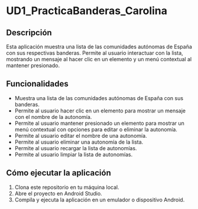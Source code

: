 # UD1_PracticaBanderas_Carolina

## Descripción

Esta aplicación muestra una lista de las comunidades autónomas de España con sus respectivas banderas. Permite al usuario interactuar con la lista, mostrando un mensaje al hacer clic en un elemento y un menú contextual al mantener presionado.

## Funcionalidades

* Muestra una lista de las comunidades autónomas de España con sus banderas.
* Permite al usuario hacer clic en un elemento para mostrar un mensaje con el nombre de la autonomía.
* Permite al usuario mantener presionado un elemento para mostrar un menú contextual con opciones para editar o eliminar la autonomía.
* Permite al usuario editar el nombre de una autonomía.
* Permite al usuario eliminar una autonomía de la lista.
* Permite al usuario recargar la lista de autonomías.
* Permite al usuario limpiar la lista de autonomías.

## Cómo ejecutar la aplicación

1. Clona este repositorio en tu máquina local.
2. Abre el proyecto en Android Studio.
3. Compila y ejecuta la aplicación en un emulador o dispositivo Android.

